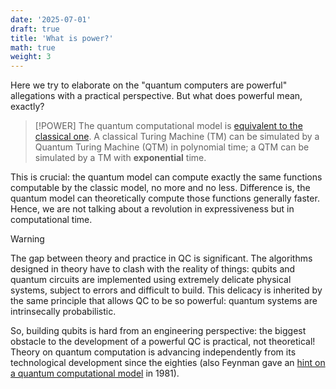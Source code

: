 ```yaml
---
date: '2025-07-01'
draft: true
title: 'What is power?'
math: true
weight: 3
---
```




Here we try to elaborate on the "quantum computers are powerful" allegations with a practical perspective. But what does powerful mean, exactly? 

>[!POWER] 
>The quantum computational model is [equivalent to the classical one](https://arxiv.org/abs/quant-ph/9906111). A classical Turing Machine (TM) can be simulated by a Quantum Turing Machine (QTM) in polynomial time; a QTM can be simulated by a TM with $\textbf{exponential}$ time.

This is crucial: the quantum model can compute exactly the same functions computable by the classic model, no more and no less. Difference is, the quantum model can theoretically compute those functions generally faster. Hence, we are not talking about a revolution in expressiveness but in computational time.

>[!WARNING]
>The gap between theory and practice in QC is significant. The algorithms designed in theory have to clash with the reality of things: qubits and quantum circuits are implemented using extremely delicate physical systems, subject to errors and difficult to build. This delicacy is inherited by the same principle that allows QC to be so powerful: quantum systems are intrinsecally probabilistic.

So, building qubits is hard from an engineering perspective: the biggest obstacle to the development of a powerful QC is practical, not theoretical! Theory on quantum computation is advancing independently from its technological development since the eighties (also Feynman gave an [hint on a quantum computational model](https://github.com/yousbot/Quantum-Papers/blob/master/1982%20-%20Feynman,%20Simulating%20physics%20with%20computers.pdf) in 1981).
